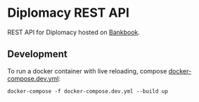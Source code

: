 # Diplomacy REST API

REST API for Diplomacy hosted on [Bankbook](bankbook.kolbly.name).

## Development

To run a docker container with live reloading, compose [docker-compose.dev.yml](docker-compose.dev.yml):

    docker-compose -f docker-compose.dev.yml --build up